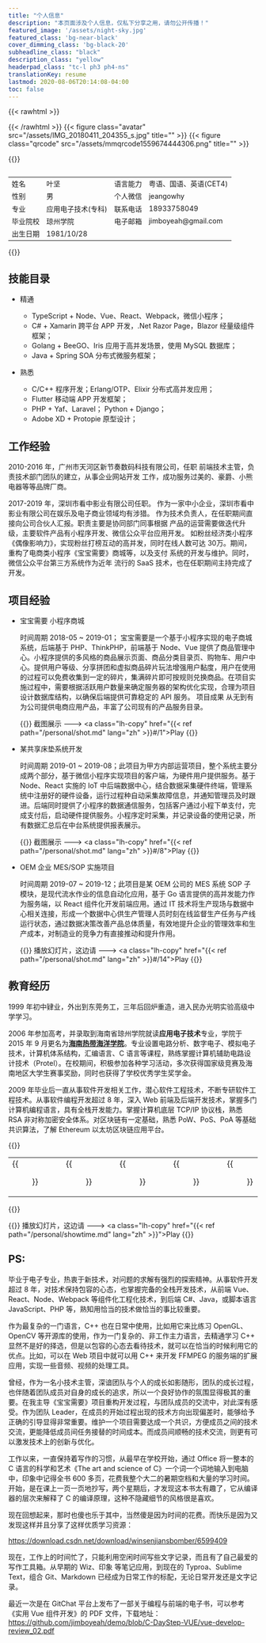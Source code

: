 ```yaml
---
title: "个人信息"
description: "本页面涉及个人信息，仅私下分享之用，请勿公开传播！"
featured_image: '/assets/night-sky.jpg'
featured_class: 'bg-near-black'
cover_dimming_class: 'bg-black-20'
subheadline_class: "black"
description_class: "yellow"
headerpad_class: "tc-l ph3 ph4-ns"
translationKey: resume
lastmod: 2020-08-06T20:14:08-04:00
toc: false
---
```


{{< rawhtml >}}
<style>
    .avatar {position: fixed; top: 96px; right:32px; width:168px; border:4px solid #00000047;}
    .qrcode {position: fixed; top: 388px; right:32px; width:168px; border:4px solid #00000047;}
    .table {font-size: 1em;}
    header h1, header h2 {text-shadow: 0px 1px 3px #fff; font-weight: bold; color:black !important;}
    .next, .prev {display: none;}
    .scrollx { width: 100%;overflow-x: scroll; }
    @media (max-width: 800px) {
        .avatar {
            position: absolute;
            top: 368px;
            top: 0px;
            right: 0;
            width: 128px;
            border: 4px solid #00000047;
            margin: 0;
        }
        .qrcode {
            position: absolute;
            top: 0px;
            top: 520px;
            top: 138px;
            right: 0;
            width: 128px;
            border: 4px solid #00000047;
            margin: 0;
        }
    }
    @media print {
        .noprint,
        blockquote,
        header.cover h1,
        header.cover h2,
        header.cover ul,
        footer,
        .cf,
        .instapaper_ignoref,
        .pa0,
        aside,
        #sharing {display: none !important; }
        .athelas { float: left; margin: 0 16px 1em 0; font-size: 1.8em;}
        body,
        .pb3-m,
        header { background: none !important; }
        .qrcode {position: absolute; top: 0px; right:132px; width:168px; border:4px solid #00000047;}
        .github { position: absolute; left: 108px; top:32px; }
        .linkedin  { position: absolute; left: 152px; top:32px; }
        time { float:left; margin: 1em 16px 0 0 !important;}
        h2,
        time:after { content:"#"; clear:both;}
        figure h4 {margin: 8px auto;}
        h1, h2, h3, li, table {line-height: 1.3em;}
        ul { margin:0; padding-left: 0;}
        ul li {list-style:none; background: #efefef; padding:2px 8px; background: white; }
        ul ul { padding-left: 16px; margin-top: -2.6em; margin-left: 2em; }
        ul ul li {background: #eee;}
        .scrollx { width: 100%;overflow-x: hidden; }
    }
</style>
{{< /rawhtml >}}
{{< figure class="avatar" src="/assets/IMG_20180411_204355_s.jpg" title="" >}}
{{< figure class="qrcode" src="/assets/mmqrcode1559674444306.png" title="" >}}



<!-- ## 基本资料 -->

{{<rawhtml>}}
    <div class="scrollx">
<table class="table" style="white-space:nowrap;">
<tr><td class="bg-white-30"> 姓名     </td><td> 叶坚              </td>
    <td class="bg-white-30"> 语言能力 </td><td> 粤语、国语、英语(CET4)</td></tr>
<tr><td class="bg-white-30"> 性别     </td><td> 男                </td>
    <td class="bg-white-30"> 个人微信 </td><td> jeangowhy             </td></tr>
<tr><td class="bg-white-30"> 专业     </td><td> 应用电子技术(专科)</td>
    <td class="bg-white-30"> 联系电话 </td><td> 18933758049           </td></tr>
<tr><td class="bg-white-30"> 毕业院校 </td><td> 琼州学院           </td>
    <td class="bg-white-30"> 电子邮箱 </td><td> jimboyeah@gmail.com   </td></tr>
<tr><td class="bg-white-30"> 出生日期 </td><td> 1981/10/28        </td>
    <td class="bg-white-30"></td><td></td></tr>
</table>
    </div>
{{</rawhtml>}}


## 技能目录


- 精通

    - TypeScript + Node、Vue、React、Webpack，微信小程序；
    - C# + Xamarin 跨平台 APP 开发，.Net Razor Page，Blazor 经量级组件框架；
    - Golang + BeeGO、Iris 应用于高并发场景，使用 MySQL 数据库；
    - Java + Spring SOA 分布式微服务框架；

- 熟悉

    - C/C++ 程序开发；Erlang/OTP、Elixir 分布式高并发应用；
    - Flutter 移动端 APP 开发框架；
    - PHP + Yaf、Laravel； Python + Django；
    - Adobe XD + Protopie 原型设计；

<!-- 
- 一般
    - lua
    - Forth
    - ChezScheme
     -->


## 工作经验

2010-2016 年，广州市天河区新节奏数码科技有限公司，任职
前端技术主管，负责技术部门团队的建立，从事企业网站开发
工作，成功服务过美的、豪爵、小熊电器等等品牌厂商。

2017-2019 年，深圳市看中影业有限公司任职。
作为一家中小企业，深圳市看中影业有限公司在娱乐及电子商业领域均有涉猎。
作为技术负责人，在任职期间直接向公司合伙人汇报。职责主要是协同部门同事根据
产品的运营需要做迭代升级，主要软件产品有小程序开发、微信公众平台应用开发。
如粉丝经济类小程序《偶像影响力》，实现粉丝打榜互动的高并发，同时在线人数可达
30万。期间，重构了电商类小程序《宝宝需要》商城等，以及支付
系统的开发与维护。同时，微信公众平台第三方系统作为近年
流行的 SaaS 技术，也在任职期间主持完成了开发。

<!-- 
任职经历

公司全名 广州市新节奏数码科技有限公司
所在部门 技术部
工作地点 广州市
汇报对象 部门经理
所在职位 前端组长
下属人数 3
开始时间 2010-10
结束时间 2016-02
工作业绩 为企业提供网站建设服务，服务过的客户有美的、大长江集团、小熊电器，志高空调等等，交付的项目类型有官网、品牌展示项目。
工作职责 负责项目PS设计稿的技术实现，任职前端组长，基于 C#、PHP、Java 的后端实现客户的网站项目。PHP 主要是基于 Wordpress 的二次开发。
离职原因 个人希望需求其它职业方向的提升。



公司全名 深圳市看中影业有限公司
所在部门 软件部
工作地点 深圳市
汇报对象 公司技术合伙人
所在职位 技术主管
下属人数 5
开始时间 2016-05
结束时间 请填写结束时间
工作业绩 主要负责小程序开发已经后端技术支撑，负责项目电商类小程序《宝宝需要》，有粉丝经济类小程序《偶像影响力》等。粉丝类项目做到30万用户，在用户活跃期对后端有一定的高并发技术要求。同时，微信公众平台第三方系统作为近年流行的 SaaS 技术，也在任职期间主持完成了开发。为公司的支付业务，如微信支付、阿里支付，还有百度小程序、抖音小程序等提供了技术接入支持。
工作职责 为公司提供技术支持，直接向公司技术合伙人汇报。解决现有项目的日常运维，对数据库、后端API及前端的性能优化。
离职原因 无

深圳市看中影业有限公司
地址：深圳市宝安区西乡街道宝源路财富港大厦D座603C


 -->

## 项目经验

- 宝宝需要 小程序商城

    时间周期 2018-05 ~ 2019-01；
    宝宝需要是一个基于小程序实现的电子商城系统，后端基于 PHP、ThinkPHP，前端基于 Node、Vue  提供了商品管理中心。小程序提供的多风格的商品展示页面、商品分类目录页、购物车、用户中心。提供用户等级、分享拼团和虚拟商品碎片玩法增强用户黏度，用户在使用的过程可以免费收集到一定的碎片，集满碎片即可按规则兑换商品。在项目实施过程中，需要根据活跃用户数量来确定服务器的架构优化实现，合理为项目设计数据库结构，以确保后端提供可靠稳定的 API 服务。
    项目成果 从无到有为公司提供电商应用产品，丰富了公司现有的产品服务目录。

    {{<rawhtml class="noprint">}}
    截图展示 ---> <a class="lh-copy" href="{{< ref path="/personal/shot.md" lang="zh" >}}#/1">Play</a>
    {{</rawhtml>}}

- 某共享床垫系统开发

    时间周期 2019-01 ~ 2019-08；此项目为甲方内部运营项目，整个系统主要分成两个部分，基于微信小程序实现项目的客户端，为硬件用户提供服务。基于 Node、React 实施的 IoT 中后端数据中心，结合数据采集硬件终端，管理系统中注册好的硬件设备，运行过程种自动采集故障信息，并通知管理员及时跟进。后端同时提供了小程序的数据通信服务，包括客户通过小程下单支付，完成支付后，启动硬件提供服务。小程序定时采集，并记录设备的使用记录，所有数据汇总后在中台系统提供报表展示。

    {{<rawhtml class="noprint">}}
    截图展示 ---> <a class="lh-copy" href="{{< ref path="/personal/shot.md" lang="zh" >}}#/8">Play</a>
    {{</rawhtml>}}


- OEM 企业 MES/SOP 实施项目

    时间周期 2019-07 ~ 2019-12；此项目是某 OEM 公司的 MES 系统 SOP 子模块，是现代流水作业的信息自动化应用，基于 Go 语言提供的高并发能力作为服务端，以 React 组件化开发前端应用。通过 IT 技术将生产现场与数据中心相关连接，形成一个数据中心供生产管理人员时刻在线监督生产任务与产线运行状态，通过数据决策改善产品总体质量，有效地提升企业的管理效率和生产成本，对制造业的竞争力有直接推动和提升作用。

    {{<rawhtml class="noprint">}}
    播放幻灯片，这边请 ---> <a class="lh-copy" href="{{< ref path="/personal/shot.md" lang="zh" >}}#/14">Play</a>
    {{</rawhtml>}}



## 教育经历

1999 年初中肄业，外出到东莞务工，三年后回炉重造，进入民办光明实验高级中学学习。

2006 年参加高考，并录取到海南省琼州学院就读**应用电子技术**专业，学院于 2015 年 9 月更名为[**海南热带海洋学院**](http://www.hntou.edu.cn/xygk/xxjj/)。专业设置电路分析、数字电子、模拟电子技术，计算机体系结构，汇编语言、C 语言等课程，熟练掌握计算机辅助电路设计技术（Protel）。在校期间，积极参加各种学习活动，多次获得国家级竞赛及海南地区大学生赛事奖励，同时也获得了学校优秀学生奖学金。

2009 年毕业后一直从事软件开发相关工作，潜心软件工程技术，不断专研软件工程技术。从事软件编程开发超过 8 年，深入 Web 前端及后端开发技术，掌握多门计算机编程语言，具有全栈开发能力。掌握计算机底层 TCP/IP 协议栈，熟悉 RSA 非对称加密安全体系。对区块链有一定基础，熟悉 PoW、PoS、PoA 等基础共识算法，了解 Ethereum 以太坊区块链应用平台。


<!-- 主要计算机编程语言有 C、C++、Java、C#、Golang、JavaScript。常用后端框架有 Razor Page、Blazor、Iris、BeeGo、Laravel，前端框架 React、Vue、Bootstrap 等，熟悉 Xamarin 跨平台移动端 APP 开发。 -->

{{<rawhtml>}}
<table>
    <tr>
<td>
{{<figure src="/cert/IMG_20200810_050824.jpg" class="bg-light-blue br4 tc pv3 dark-blue ph1" title="毕业证书">}} 
</td>
<td>
{{<figure src="/cert/IMG_20200810_050959.jpg" class="bg-light-blue br4 tc pv3 dark-blue ph1" title="成绩单">}} 
</td>
<td>
{{<figure src="/cert/IMG_20200810_093714a.jpg" class="bg-light-blue br4 tc pv3 dark-blue ph1" title="数学建模获奖">}} 
</td>
<td>
{{<figure src="/cert/IMG_20200810_093714b.jpg" class="bg-light-blue br4 tc pv3 dark-blue ph1" title="电子竞赛获奖">}} 
</td>
<td>
{{<figure src="/cert/IMG_20200810_093714c.jpg" class="bg-light-blue br4 tc pv3 dark-blue ph1" title="电子竞赛获奖">}}
</td>
    </tr>
</table>
{{</rawhtml>}}

{{<rawhtml class="noprint">}}
播放幻灯片，这边请 ---> <a class="lh-copy" href="{{< ref path="/personal/showtime.md" lang="zh" >}}">Play</a>
{{</rawhtml>}}


## PS:

毕业于电子专业，热衷于新技术，对问题的求解有强烈的探索精神。从事软件开发超过 8 年，对技术保持包容的心态，也掌握完备的全栈开发技术，从前端 Vue、React、Node、Webpack 等组件化工程化技术，到后端 C#、Java，或脚本语言 JavaScript、PHP 等，熟知用恰当的技术做恰当的事比较重要。

作为最复杂的一门语言，C++ 也在日常中使用，比如用它来比练习 OpenGL、OpenCV 等开源库的使用，作为一门复杂的、非工作主力语言，去精通学习 C++ 显然不是好的择选，但是以包容的心态去看待技术，就可以在恰当的时候利用它的优点。比如，可以在 Web 项目中就可以用 C++ 来开发 FFMPEG 的服务端的扩展应用，实现一些音频、视频的处理工具。

曾经，作为一名小技术主管，深谙团队与个人的成长如影随形，团队的成长过程，也伴随着团队成员对自身的成长的追求，所以一个良好协作的氛围显得极其的重要。在我主导《宝宝需要》项目重构开发过程，与团队成员的交流中，对此深有感受。作为团队 Leader，在成员的开始过程出现的技术方向出现偏差时，能够给予正确的引导显得非常重要。维护一个项目需要达成一个共识，方便成员之间的技术交流，更能降低成员间任务接替的时间成本。而成员间顺畅的技术交流，则更有可以激发技术上的创新与优化。

工作以来，一直保持着写作的习惯，从最早在学校开始，通过 Office 将一整本的 C 语言的科学和艺术《The art and science of C》一个词一个词地输入到电脑中，印象中记得全书 600 多页，花费我整个大二的暑期空档和大量的学习时间。开始，是在课上一页一页地抄写，两个星期后，才发现这本书太有趣了，它从编译器的层次来解释了 C 的编译原理，这种不隐藏细节的风格很是喜欢。

现在回想起来，那时也傻也乐于其中，当然傻是因为时间的花费。而快乐是因为又发现这样并且分享了这样优质学习资源：

https://download.csdn.net/download/winsenjiansbomber/6599409

现在，工作上的时间忙了，只能利用空闲时间写些文字记录，而且有了自己最爱的写作工具箱。从早期的 Wiz、印象 等笔记应用，到现在的 Typroa、Sublime Text，组合 Git、Markdown 已经成为日常工作的标配，无论日常开发还是文字记录。

最近一次是在 GitChat 平台上发布了一部关于编程与前端的电子书，可以参考《实用 Vue 组件开发》的 PDF 文件，下载地址： https://github.com/jimboyeah/demo/blob/C-DayStep-VUE/vue-develop-review_02.pdf

<!-- 
<rawhtml class="noprint">}}
个人喜欢做些文字上的记录，以下是摘抄自 rtx-2011-04-06.txt 文件的片段，当时在广州的公司任职中：
</rawhtml>}}

> **陈启虹 10:32:59**
>
> 三个新人，在满一个月都需要进行页面控制考核，有没有好的建议怎样去进行考核呢？
>
> **付波 10:37:24**
>
> 可以用一些以前他们没有做过的项目
>
> **叶坚 10:42:43**
>
> 页面控制能力上我觉得主要在动态合成的经验和项目后期的维护问题的考虑上。
>
> **付波 10:44:50**
>
> 呵呵，动态合成和后期维护在这一个月可能体现不出来
>
> **叶坚 10:45:37**
>
> 确实是个问题，
>
> **陈启虹 10:46:32**
>
> 由于他们的程序基础比较一般或者可以说比较差，所以在第一个月考核完后就要求他们把时间多放在程序开发及常规项目上面去。
>
> **陈启虹 10:47:53**
>
> 如果他们能通过页面控制的考核，其实也可以帮轻了大家不少的工作压力，毕竟页面工作是一项目比较烦锁的工作
>
> **叶坚 10:48:17**
>
> 另外一点是：页面元素组织结构的逻辑关系的处理，和样式的管理能力。我认为这一点是最基础也是最实用的。
>
> **陈启虹 10:48:19**
>
> 当然我们也不可能只要求他们做页面的工作，只是一步步来
>
> **陈启虹 10:52:42**
>
> 现在主要是想跟两们讨论一下如何进行考核。他们三个人在这段时间都做项目的页面工作。所以如果只给一个PSD给到他们估计问题也不大，但这样效果好像不太理想。
>
> 除了页面的html外，还需要有一定的js手写能力及样式的合理性，这是需要考核的三个点，就我个人觉得
>
> **叶坚 10:53:35**
>
> 其实我一直坚持用MVC模式的指导思想来实现HTML的。
>
> **付波 10:53:53**
>
> 样式的合理性有同感
>
> **陈启虹 10:56:05**
>
> MVC模式来实现html对于常规小型项目花费的时间会不会比较长呢？
>
> **叶坚 11:04:53**
>
> 在页面的实现上借用MVC的想来降低HTML，CSS，Javascript之间耦合系数，并不能完全遵循MVC模式来去实现每一个页面，借用MVC是提高后期维护或修改效率强效工具。
>
> **陈启虹 11:10:50**
>
> 出发点是好的。但是暂时目前来看效率方面还是有待提高阿
>
> **陈启虹 11:12:58**
>
> MVC模式的页面，可以在往后的日子继续研究提升效果及推广，我们先回到主题－页面控制能力的考核内容。
>
> 对于他们的考核内容不需要考核得太深，但随便给个PSD也不太好。
>
> ...
 -->
